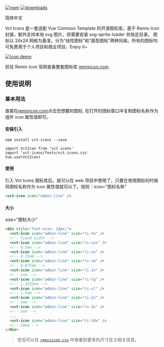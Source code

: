 [![npm](https://img.shields.io/npm/v/remixicon.svg?labelColor=4A4A4A&color=006AFF&style=flat-square)](https://www.npmjs.com/package/vct-icons)
[![downloads](https://img.shields.io/npm/dt/remixicon.svg?labelColor=4A4A4A&color=23AF5F&style=flat-square)](https://www.npmjs.com/package/vct-icons)

简体中文

Vct Icons 是一套适配 Vue Common Template 的开源图标库。基于 Remix Icon 封装，额外支持本地 svg 图片，但需要安装 svg-sprite-loader 并指定目录。
图标以 24x24 网格为基准，分为“线性图标”和“面型图标”两种风格。所有的图标均可免费用于个人项目和商业项目，Enjoy it~

[![icon demo](http://cdn.remixicon.com/preview.svg)](https://remixicon.com)

前往 Remix Icon 官网查看整套图标库 [remixicon.com](https://remixicon.com).

## 使用说明

### 基本用法

直接在[remixicon.com](https://remixicon.com)点击您想要的图标, 在打开的图标窗口中复制图标名称作为组件 icon 属性值即可。

#### 安装引入

```
npm install vct-icons --save
```

```
import VctIcon from 'vct-icons'
import 'vct-icons/fonts/vct-icons.css'
Vue.use(VctIcon)
```

#### 使用

引入 Vct Icons 图标库后，就可以在 web 项目中使用了，只要在使用图标的时候将图标名称作为 icon 属性值就可以了。规则：icon="图标名称"

```html
<vct-icon icon="admin-line" />
```

#### 大小

size="图标大小"

```html
<div style="font-size: 24px;">
  <vct-icon icon="admin-line" size="ri-fw" />
  <!-- fixed width -->
  <vct-icon icon="admin-line" size="ri-xxs" />
  <!-- 0.5em -->
  <vct-icon icon="admin-line" size="ri-xs" />
  <!-- 0.75em -->
  <vct-icon icon="admin-line" size="ri-sm" />
  <!-- 0.875em -->
  <vct-icon icon="admin-line" size="ri-1x" />
  <!-- 1em -->
  <vct-icon icon="admin-line" size="ri-lg" />
  <!-- 1.3333em -->
  <vct-icon icon="admin-line" size="ri-xl" />
  <!-- 1.5em -->
  <vct-icon icon="admin-line" size="ri-2x" />
  <!-- 2em -->
  <vct-icon icon="admin-line" size="ri-3x" />
  <!-- 3em -->
  ...
  <vct-icon icon="admin-line" size="ri-10x" />
  <!-- 10em -->
</div>
```

> 您也可以在 [`remixicon.css`](https://github.com/Remix-Design/RemixIcon/blob/master/fonts/remixicon.css) 中查看到更多的尺寸定义相关信息。
